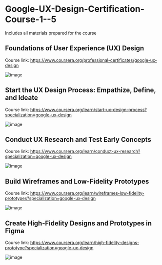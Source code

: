 # Google-UX-Design-Certification-Course-1--5
Includes all materials prepared for the course

## Foundations of User Experience (UX) Design
Course link: https://www.coursera.org/professional-certificates/google-ux-design

![image](https://user-images.githubusercontent.com/98330267/213912825-42bfda79-70d6-4c64-8eb1-ee7bb1a4265c.png)

## Start the UX Design Process: Empathize, Define, and Ideate
Course link: https://www.coursera.org/learn/start-ux-design-process?specialization=google-ux-design

![image](https://user-images.githubusercontent.com/98330267/213912716-602752c0-94e9-4013-91bb-fab4316366a7.png)

## Conduct UX Research and Test Early Concepts
Course link: https://www.coursera.org/learn/conduct-ux-research?specialization=google-ux-design

![image](https://user-images.githubusercontent.com/98330267/213912777-fb47a38e-7ec8-4fa7-8259-9afe8ddb07d9.png)

## Build Wireframes and Low-Fidelity Prototypes
Course link: https://www.coursera.org/learn/wireframes-low-fidelity-prototypes?specialization=google-ux-design

![image](https://user-images.githubusercontent.com/98330267/213912884-13c43115-da80-4ed1-9975-2fceb3735b12.png)

## Create High-Fidelity Designs and Prototypes in Figma
Course link: https://www.coursera.org/learn/high-fidelity-designs-prototype?specialization=google-ux-design

![image](https://user-images.githubusercontent.com/98330267/213912957-3aaeeb33-e17d-4ed6-ac03-bf31057063a2.png)
